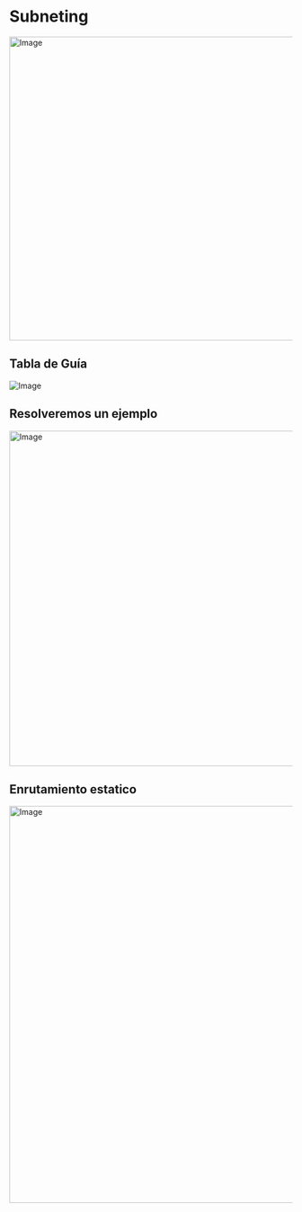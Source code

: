 # Subneting 

<img width="952" height="541" alt="Image" src="https://github.com/user-attachments/assets/4e8f5387-c8e5-4594-aa2a-66866f372d89" />

## Tabla de Guía

![Image](https://github.com/user-attachments/assets/776ed445-8e7d-40a9-9cb3-07480d6dd837)

## Resolveremos un ejemplo 

<img width="684" height="597" alt="Image" src="https://github.com/user-attachments/assets/b72fda6e-c2a1-4404-a6e8-e4dd5e277606" />

## Enrutamiento estatico

<img width="1808" height="707" alt="Image" src="https://github.com/user-attachments/assets/8efaead3-72fb-447d-b60e-6c93914f1d85" />

